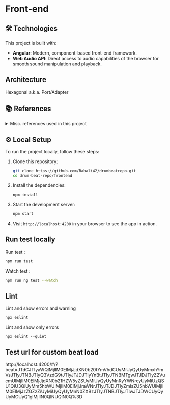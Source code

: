 # Front-end

## 🛠️ Technologies

This project is built with:

- **Angular**: Modern, component-based front-end framework.
- **Web Audio API**: Direct access to audio capabilities of the browser for smooth sound manipulation and playback.

## Architecture

Hexagonal a.k.a. Port/Adapter

## 📚 References

<details>
  <summary>Misc. references used in this project</summary>

- https://rsms.me/inter/
- https://github.com/PahanPerera/angular-light-dark-app
- https://effect.website/
- https://github.com/simonwhitaker/github-fork-ribbon-css
- Host : https://pages.github.com/
- Sequencer : https://sebpiq.github.io/WAAClock/demos/beatSequence.html
</details>


## ⚙️ Local Setup

To run the project locally, follow these steps:

1. Clone this repository:

    ```bash
    git clone https://github.com/Babali42/drumbeatrepo.git
    cd drum-beat-repo/frontend
    ```

2. Install the dependencies:

    ```bash
    npm install
    ```

3. Start the development server:

    ```bash
    npm start
    ```

4. Visit `http://localhost:4200` in your browser to see the app in action.

## Run test locally

Run test :
```bash
npm run test
```

Watch test :
```bash
npm run ng test --watch
```

## Lint

Lint and show errors and warning
````
npx eslint
````

Lint and show only errors
````
npx eslint --quiet
````


## Test url for custom beat load

http://localhost:4200/#/?beat=JTdCJTIyaWQlMjIlM0ElMjJjdXN0b20tYmVhdCUyMiUyQyUyMmxhYmVsJTIyJTNBJTIyQ3VzdG9tJTIyJTJDJTIyYnBtJTIyJTNBMTgwJTJDJTIyZ2VucmUlMjIlM0ElMjJjdXN0b21HZW5yZSUyMiUyQyUyMnRyYWNrcyUyMiUzQSU1QiU3QiUyMm5hbWUlMjIlM0ElMjJraWNrJTIyJTJDJTIyZmlsZU5hbWUlMjIlM0ElMjJzZGZzZiUyMiUyQyUyMnN0ZXBzJTIyJTNBJTIyJTIwJTJDWCUyQyUyMCUyQ1glMjIlN0QlNUQlN0Q%3D
